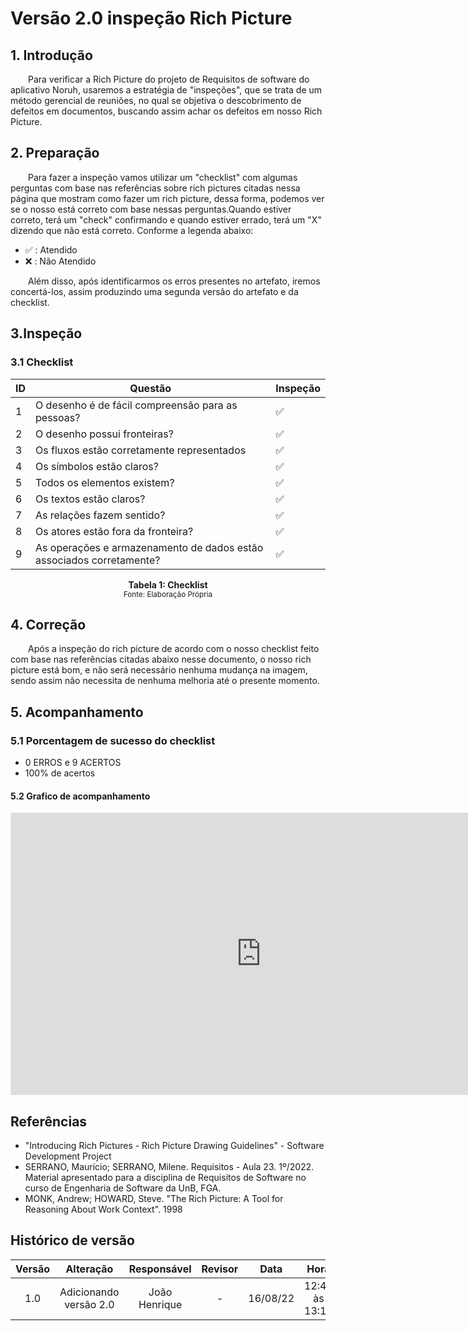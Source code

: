 # Versão 2.0 inspeção Rich Picture

## 1. Introdução

&emsp;&emsp;Para verificar a Rich Picture do projeto de Requisitos de software do aplicativo Noruh, usaremos a estratégia de "inspeções", que se trata de um método gerencial de reuniões, no qual se objetiva o descobrimento de defeitos em documentos, buscando assim achar os defeitos em nosso Rich Picture.

## 2. Preparação

&emsp;&emsp;Para fazer a inspeção vamos utilizar um "checklist" com algumas perguntas com base nas referências sobre rich pictures citadas nessa página que mostram como fazer um rich picture, dessa forma, podemos ver se o nosso está correto com base nessas perguntas.Quando estiver correto, terá um "check" confirmando e quando estiver errado, terá um "X" dizendo que não está correto. Conforme a legenda abaixo:

- ✅ : Atendido
- ❌ : Não Atendido

&emsp;&emsp;Além disso, após identificarmos os erros presentes no artefato, iremos concertá-los, assim produzindo uma segunda versão do artefato e da checklist.

## 3.Inspeção

### 3.1 Checklist

|ID|Questão| Inspeção |
|-----------|-------------|-------------|
| 1 | O desenho é de fácil compreensão para as pessoas? |✅ |
| 2 | O desenho possui fronteiras?| ✅|
| 3 | Os fluxos estão corretamente representados| ✅|
| 4 | Os símbolos estão claros?| ✅|
| 5 | Todos os elementos existem?| ✅|
| 6 | Os textos estão claros?| ✅|
| 7 | As relações fazem sentido?| ✅|
| 8 | Os atores estão fora da fronteira?| ✅|
| 9 | As operações e armazenamento de dados estão associados corretamente?| ✅|

<figcaption align='center'>
    <b>Tabela 1: Checklist  </b>
    <br><small> Fonte: Elaboração Própria </small>
</figcaption>

## 4. Correção 
&emsp;&emsp;Após a inspeção do rich picture de acordo com o nosso checklist feito com base nas referências citadas abaixo nesse documento, o nosso rich picture está bom, e não será necessário nenhuma mudança na imagem, sendo assim não necessita de nenhuma melhoria até o presente momento.

## 5. Acompanhamento
### 5.1 Porcentagem de sucesso do checklist
- 0 ERROS e 9 ACERTOS
- 100% de acertos
#### 5.2 Grafico de acompanhamento
<iframe style="border: 1px solid rgba(0, 0, 0, 0.1);" width="800" height="450" src="https://www.figma.com/embed?embed_host=share&url=https%3A%2F%2Fwww.figma.com%2Ffile%2FB6LxppBqsl4UCasYZczm6s%2FUntitled%3Fnode-id%3D0%253A1" allowfullscreen></iframe>


## Referências
- "Introducing Rich Pictures - Rich Picture Drawing Guidelines" - Software Development Project
- SERRANO, Maurício; SERRANO, Milene. Requisitos - Aula 23. 1º/2022. Material apresentado para a disciplina de Requisitos de Software no curso de Engenharia de Software da UnB, FGA.
- MONK, Andrew; HOWARD, Steve. "The Rich Picture: A Tool for Reasoning About Work Context". 1998

## Histórico de versão
| Versão |      Alteração      | Responsável |           Revisor            |   Data   | Hora  |
| :----: | :-----------------: | :---------: | :--------------------------: | :------: | :------: |
|  1.0   | Adicionando versão 2.0  |João Henrique    |      -       | 16/08/22 |12:40 às 13:10 |